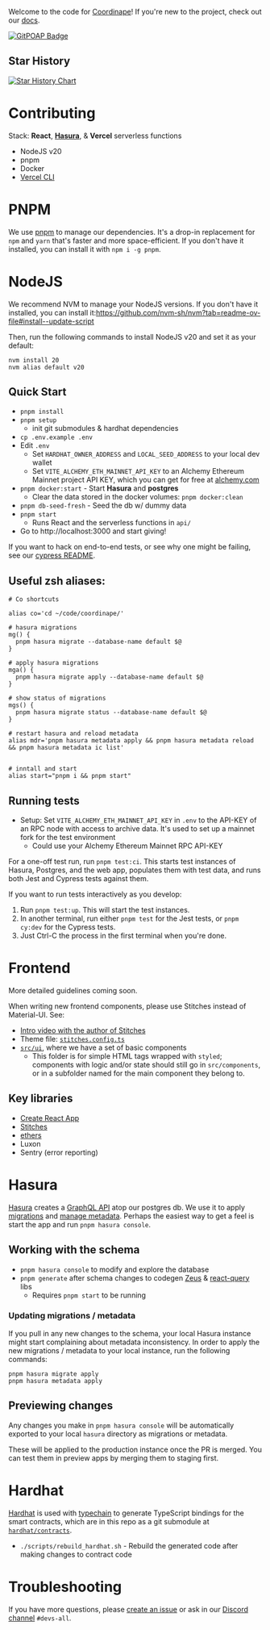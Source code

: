 Welcome to the code for [Coordinape](https://coordinape.com)! If you're new to the project, check out our [docs](https://docs.coordinape.com/).

[![GitPOAP Badge](https://public-api.gitpoap.io/v1/repo/coordinape/coordinape/badge)](https://www.gitpoap.io/gh/coordinape/coordinape)

## Star History

[![Star History Chart](https://api.star-history.com/svg?repos=coordinape/coordinape&type=Timeline)](https://star-history.com/#coordinape/coordinape&Timeline)

# Contributing

Stack: **React**, [**Hasura**](#hasura), & **Vercel** serverless functions

- NodeJS v20
- pnpm
- Docker
- [Vercel CLI](https://vercel.com/cli)

# PNPM

We use [pnpm](https://pnpm.io/) to manage our dependencies. It's a drop-in replacement for `npm` and `yarn` that's faster and more space-efficient. If you don't have it installed, you can install it with `npm i -g pnpm`.

# NodeJS

We recommend NVM to manage your NodeJS versions. If you don't have it installed, you can install it:https://github.com/nvm-sh/nvm?tab=readme-ov-file#install--update-script

Then, run the following commands to install NodeJS v20 and set it as your default:

```shell
nvm install 20
nvm alias default v20
```

## Quick Start

- `pnpm install`
- `pnpm setup`
  - init git submodules & hardhat dependencies
- `cp .env.example .env`
- Edit `.env`
  - Set `HARDHAT_OWNER_ADDRESS` and `LOCAL_SEED_ADDRESS` to your local dev wallet
  - Set `VITE_ALCHEMY_ETH_MAINNET_API_KEY` to an Alchemy Ethereum Mainnet project API KEY, which you can get for free at [alchemy.com](https://www.alchemy.com/)
- `pnpm docker:start` - Start **Hasura** and **postgres**
  - Clear the data stored in the docker volumes: `pnpm docker:clean`
- `pnpm db-seed-fresh` - Seed the db w/ dummy data
- `pnpm start`
  - Runs React and the serverless functions in `api/`
- Go to http://localhost:3000 and start giving!

If you want to hack on end-to-end tests, or see why one might be failing,
see our [cypress README](./cypress/README.md).

## Useful zsh aliases:

```
# Co shortcuts

alias co='cd ~/code/coordinape/'

# hasura migrations
mg() {
  pnpm hasura migrate --database-name default $@
}

# apply hasura migrations
mga() {
  pnpm hasura migrate apply --database-name default $@
}

# show status of migrations
mgs() {
  pnpm hasura migrate status --database-name default $@
}

# restart hasura and reload metadata
alias mdr='pnpm hasura metadata apply && pnpm hasura metadata reload && pnpm hasura metadata ic list'


# inntall and start
alias start="pnpm i && pnpm start"
```

## Running tests

- Setup: Set `VITE_ALCHEMY_ETH_MAINNET_API_KEY` in `.env` to the API-KEY of an RPC node with access to archive data. It's used to set up a mainnet fork for the test environment
  - Could use your Alchemy Ethereum Mainnet RPC API-KEY

For a one-off test run, run `pnpm test:ci`. This starts test instances of Hasura, Postgres, and the web app, populates them with test data, and runs both Jest and Cypress tests against them.

If you want to run tests interactively as you develop:

1. Run `pnpm test:up`. This will start the test instances.
2. In another terminal, run either `pnpm test` for the Jest tests, or `pnpm cy:dev` for the Cypress tests.
3. Just Ctrl-C the process in the first terminal when you're done.

# Frontend

More detailed guidelines coming soon.

When writing new frontend components, please use Stitches instead of Material-UI. See:

- [Intro video with the author of Stitches](https://www.youtube.com/watch?v=Gw28VgyKGkw)
- Theme file: [`stitches.config.ts`](https://github.com/coordinape/coordinape/blob/main/src/stitches.config.ts)
- [`src/ui`](https://github.com/coordinape/coordinape/tree/main/src/ui), where we have a set of basic components
  - This folder is for simple HTML tags wrapped with `styled`; components with logic and/or state should still go in `src/components`, or in a subfolder named for the main component they belong to.

## Key libraries

- [Create React App](https://github.com/facebook/create-react-app)
- [Stitches](https://stitches.dev/)
- [ethers](https://docs.ethers.io/)
- Luxon
- Sentry (error reporting)

# Hasura

[Hasura](https://hasura.io/) creates a
[GraphQL API](https://hasura.io/learn/graphql/hasura/data-modeling/2-try-user-queries/)
atop our postgres db. We use it to apply
[migrations](https://hasura.io/learn/graphql/hasura-advanced/migrations-metadata/2-migration-files/)
and
[manage metadata](https://hasura.io/learn/graphql/hasura-advanced/migrations-metadata/3-metadata/).
Perhaps the easiest way to get a feel is start the app and run `pnpm hasura console`.

## Working with the schema

- `pnpm hasura console` to modify and explore the database
- `pnpm generate` after schema changes to codegen [Zeus](https://github.com/graphql-editor/graphql-zeus) & [react-query](https://react-query.tanstack.com/) libs
  - Requires `pnpm start` to be running

### Updating migrations / metadata

If you pull in any new changes to the schema, your local Hasura instance might start complaining about metadata inconsistency.
In order to apply the new migrations / metadata to your local instance, run the following commands:

```shell
pnpm hasura migrate apply
pnpm hasura metadata apply
```

## Previewing changes

Any changes you make in `pnpm hasura console` will be automatically exported to your local `hasura` directory as migrations or metadata.

These will be applied to the production instance once the PR is merged. You can test them in preview apps by merging them to staging first.

# Hardhat

[Hardhat](https://hardhat.org/) is used with [typechain](https://github.com/dethcrypto/TypeChain) to generate TypeScript bindings for the smart contracts, which are in this repo as a git submodule at [`hardhat/contracts`](https://github.com/coordinape/coordinape/tree/main/hardhat/contracts).

- `./scripts/rebuild_hardhat.sh` - Rebuild the generated code after making changes to contract code

# Troubleshooting

If you have more questions, please [create an issue](https://github.com/coordinape/coordinape/issues/new/choose) or ask in our [Discord channel](https://discord.com/invite/gBPMAmQ48p) `#devs-all`.
